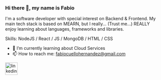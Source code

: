 ### Hi there 👋, my name is Fabio

I'm a software developer with special interest on Backend & Frontend. My main tech stack is based on MEARN, but I really... (Trust me...) REALLY enjoy learning about languages, frameworks and libraries.


Skills: NodeJS / React / JS / MongoDB / HTML / CSS

- 🌱 I’m currently learning about Cloud Services 
- 📫 How to reach me: fabiocuellohernandez@gmail.com 


[<img src='https://cdn.jsdelivr.net/npm/simple-icons@3.0.1/icons/linkedin.svg' alt='linkedin' height='40'>](https://www.linkedin.com/in/fabio-cuello-3034ab1bb/)  



